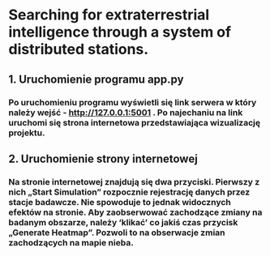 # Searching for extraterrestrial intelligence through a system of distributed stations.

## 1. Uruchomienie programu app.py
### Po uruchomieniu programu wyświetli się link serwera w który należy wejść - http://127.0.0.1:5001 . Po najechaniu na link uruchomi się strona internetowa przedstawiająca wizualizację projektu.
## 2. Uruchomienie strony internetowej
### Na stronie internetowej znajdują się dwa przyciski. Pierwszy z nich „Start Simulation” rozpocznie rejestrację danych przez stacje badawcze. Nie spowoduje to jednak widocznych efektów na stronie. Aby zaobserwować zachodzące zmiany na badanym obszarze, należy ‘klikać’ co jakiś czas przycisk „Generate Heatmap”. Pozwoli to na obserwacje zmian zachodzących na mapie nieba.
